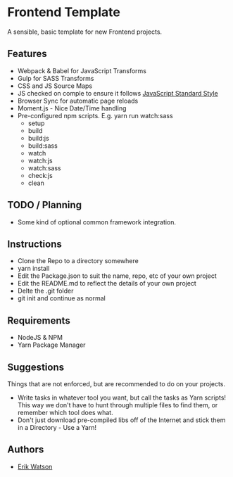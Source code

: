 # Frontend Template

A sensible, basic template for new Frontend projects.


## Features

  + Webpack & Babel for JavaScript Transforms
  + Gulp for SASS Transforms
  + CSS and JS Source Maps
  + JS checked on comple to ensure it follows [JavaScript Standard Style](http://standardjs.com)
  + Browser Sync for automatic page reloads
  + Moment.js - Nice Date/Time handling
  + Pre-configured npm scripts. E.g. yarn run watch:sass
    - setup
    - build
    - build:js
    - build:sass
    - watch
    - watch:js
    - watch:sass
    - check:js
    - clean


## TODO / Planning

  + Some kind of optional common framework integration.


## Instructions

  + Clone the Repo to a directory somewhere
  + yarn install
  + Edit the Package.json to suit the name, repo, etc of your own project
  + Edit the README.md to reflect the details of your own project
  + Delte the .git folder
  + git init and continue as normal


## Requirements

  + NodeJS & NPM
  + Yarn Package Manager


## Suggestions

Things that are not enforced, but are recommended to do on your projects.

  + Write tasks in whatever tool you want, but call the tasks as Yarn scripts! This way we don't have to hunt through multiple files to find them, or remember which tool does what.
  + Don't just download pre-compiled libs off of the Internet and stick them in a Directory - Use a Yarn!


## Authors

  + [Erik Watson](http://erikwatson.me)
